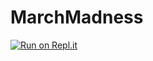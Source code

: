 # MarchMadness
[![Run on Repl.it](https://repl.it/badge/github/jc423/MarchMadness)](https://repl.it/github/jc423/MarchMadness)